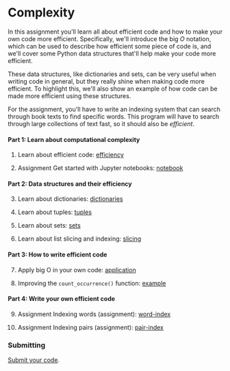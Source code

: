 # Complexity

In this assignment you'll learn all about efficient code and how to make your
own code more efficient. Specifically, we'll introduce the big *O* notation,
which can be used to describe how efficient some piece of code is, and we'll
cover some Python data structures that'll help make your code more efficient.

These data structures, like dictionaries and sets, can be very useful when
writing code in general, but they really shine when making code more efficient.
To highlight this, we'll also show an example of how code can be made more
efficient using these structures.

For the assignment, you'll have to write an indexing system that can search
through book texts to find specific words. This program will have to search
through large collections of text fast, so it should also be *efficient*.

#### Part 1: Learn about computational complexity

1. Learn about efficient code: [efficiency](/complexity/efficiency)

2. <span class="badge badge-primary">Assignment</span> Get started with Jupyter notebooks: [notebook](/complexity/notebook)

#### Part 2: Data structures and their efficiency

3. Learn about dictionaries: [dictionaries](/complexity/dictionaries)

4. Learn about tuples: [tuples](/complexity/tuples)

5. Learn about sets: [sets](/complexity/sets)

6. Learn about list slicing and indexing: [slicing](/complexity/slicing)

#### Part 3: How to write efficient code

7. Apply big O in your own code: [application](/complexity/big-o)

8. Improving the `count_occurrence()` function: [example](/complexity/big-o-example)

#### Part 4: Write your own efficient code

9. <span class="badge badge-primary">Assignment</span> Indexing words (assignment): [word-index](/complexity/word-index)

10. <span class="badge badge-primary">Assignment</span> Indexing pairs (assignment): [pair-index](/complexity/pair-index)

### Submitting

[Submit your code](/complexity/submit).
